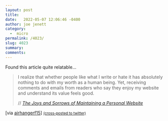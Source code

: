 ```yaml
---
layout: post
title:  
date:   2022-05-07 12:06:46 -0400
author: joe jenett
category:
  -  micro
permalink: /4023/
slug: 4023
summary:
comments: 
---
```

Found this article quite relatable...
<blockquote class="quoteback" data-title="The Joys and Sorrows of Maintaining a Personal Website" data-author="//Cheapskate" data-avatar="/images/knight.jpg" cite="https://cheapskatesguide.org/articles/joys-and-sorrows.html">
	<p>
	 I realize that whether people like what I write or hate it has absolutely nothing to do with my worth as a human being. Yet, receiving comments and emails from readers who say they enjoy my website and understand its value feels good.	
	</p>
	<footer>
		// 
		<cite>
			<a href="https://cheapskatesguide.org/articles/joys-and-sorrows.html">The Joys and Sorrows of Maintaining a Personal Website</a>
		</cite>
	</footer>
</blockquote>
[via <a href="https://news.ycombinator.com/submitted?id=airhangerf15">airhangerf15</a>]
<a href="https://brid.gy/publish/twitter"><small>(cross-posted to twitter)</small></a>
<data class="p-bridgy-omit-link" value="false"></data>